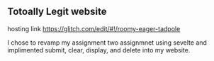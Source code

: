 ## Totoally Legit website

hosting link https://glitch.com/edit/#!/roomy-eager-tadpole


I chose to revamp my assignment two assignmnet using sevelte and implimented submit, clear, display, and delete into my website.